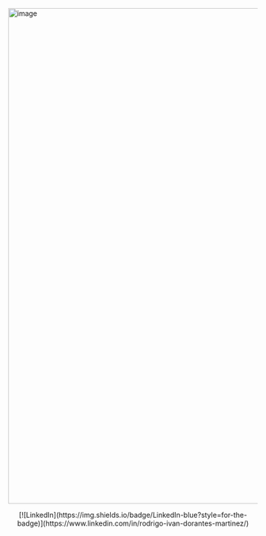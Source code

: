 
<img width="1000" alt="image" src="https://github.com/user-attachments/assets/cefa9008-d010-4b67-9b05-36035a098b2e" />


<p align="center">
  [![LinkedIn](https://img.shields.io/badge/LinkedIn-blue?style=for-the-badge)](https://www.linkedin.com/in/rodrigo-ivan-dorantes-martinez/)
</p>


<!--
**roddor96/roddor96** is a ✨ _special_ ✨ repository because its `README.md` (this file) appears on your GitHub profile.

## About me: 

- 🔭 As I approach the completion of my Data Analyst training at TripleTen, I am eager to transition into the tech industry, where I can utilize my expertise in KPI development and performance tracking.
- 🌱 In my professional experience, I have already worked analyzing data, and usually, my knowledge of Excel was sufficient. Now, I want to tackle larger and more challenging databases to leverage my creativity and results-driven mindset.
- ⚡ Fun fact: 
-->
